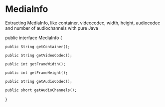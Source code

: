 # MediaInfo
Extracting MediaInfo, like container, videocodec, width, height, audiocodec and number of audiochannels with pure Java

public interface MediaInfo {
	
	public String getContainer();
	
	public String getVideoCodec();
	
	public int getFrameWidth();
	
	public int getFrameHeight();
	
	public String getAudioCodec();
	
	public short getAudioChannels();
	
}
